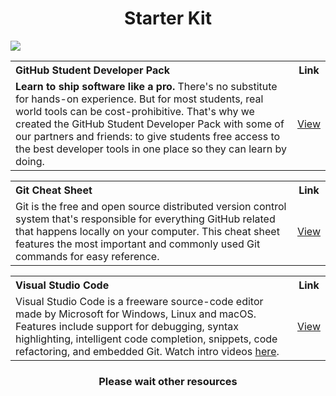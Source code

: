 <h1 align="center">Starter Kit</h1>
<img src="https://user-images.githubusercontent.com/73097560/115834477-dbab4500-a447-11eb-908a-139a6edaec5c.gif">

<table>
  <tr>
    <th align="left">GitHub Student Developer Pack</th>
    <th>Link</th>
  </tr>
  <tr>
    <td><strong>Learn to ship software like a pro.</strong> There's no substitute for hands-on experience. But for most students, real world tools can be cost-prohibitive. That's why we created the GitHub Student Developer Pack with some of our partners and friends: to give students free access to the best developer tools in one place so they can learn by doing.</td>
    <td align="center"><a href="https://education.github.com/pack">View</a></td>
  </tr>
</table>

<table>
  <tr>
    <th align="left">Git Cheat Sheet</th>
    <th>Link</th>
  </tr>
  <tr>
    <td>Git is the free and open source distributed version control system that's responsible for everything GitHub 
related that happens locally on your computer. This cheat sheet features the most important and commonly 
used Git commands for easy reference.</td>
    <td align="center"><a href="https://education.github.com/git-cheat-sheet-education.pdf">View</a></td>
  </tr>
</table>

<table>
  <tr>
    <th align="left">Visual Studio Code</th>
    <th>Link</th>
  </tr>
  <tr>
    <td>Visual Studio Code is a freeware source-code editor made by Microsoft for Windows, Linux and macOS. Features include support for debugging, syntax highlighting, intelligent code completion, snippets, code refactoring, and embedded Git. Watch intro videos <a href="https://code.visualstudio.com/docs/getstarted/introvideos">here</a>.</td>
    <td align="center"><a href="https://code.visualstudio.com/">View</a></td>
  </tr>
</table>

<h3 align="center">Please wait other resources</h3>
